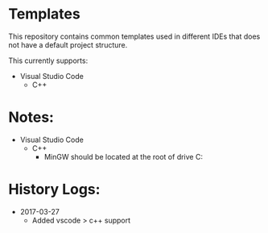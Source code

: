 # Templates
This repository contains common templates used in different IDEs that does not have a default project structure.

This currently supports:
* Visual Studio Code
	- C++

# Notes:
* Visual Studio Code
	* C++
		- MinGW should be located at the root of drive C:

# History Logs:
* 2017-03-27
	- Added vscode > c++ support